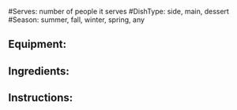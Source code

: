 #Serves: number of people it serves
#DishType: side, main, dessert
#Season: summer, fall, winter, spring, any

Equipment:
-

Ingredients:
-

Instructions:
-